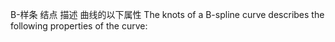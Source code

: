 B-样条 结点 描述 曲线的以下属性 The knots of a B-spline curve describes the following properties of the curve:


